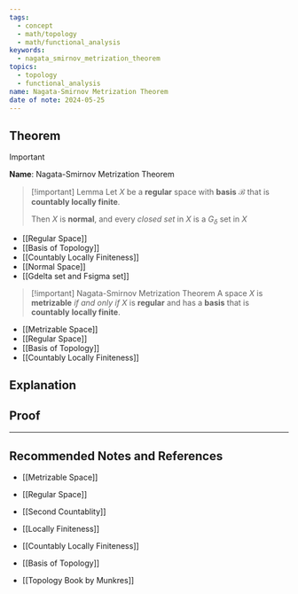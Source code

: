 ```yaml
---
tags:
  - concept
  - math/topology
  - math/functional_analysis
keywords:
  - nagata_smirnov_metrization_theorem
topics:
  - topology
  - functional_analysis
name: Nagata-Smirnov Metrization Theorem
date of note: 2024-05-25
---
```


## Theorem

>[!important]
>**Name**: Nagata-Smirnov Metrization Theorem

>[!important] Lemma
>Let $X$ be a **regular** space with **basis** $\mathscr{B}$ that is **countably locally finite**.
>
>Then $X$ is **normal**, and every *closed set* in $X$ is a $G_{\delta}$ set in $X$ 

- [[Regular Space]]
- [[Basis of Topology]]
- [[Countably Locally Finiteness]]
- [[Normal Space]]
- [[Gdelta set and Fsigma set]]


>[!important] Nagata-Smirnov Metrization Theorem
>A space $X$ is **metrizable** *if and only if* $X$ is **regular** and has a **basis** that is **countably** **locally finite**.

- [[Metrizable Space]]
- [[Regular Space]]
- [[Basis of Topology]]
- [[Countably Locally Finiteness]]


## Explanation


## Proof






-----------
##  Recommended Notes and References

- [[Metrizable Space]]
- [[Regular Space]]
- [[Second Countablity]]
- [[Locally Finiteness]]
- [[Countably Locally Finiteness]]

- [[Basis of Topology]]

- [[Topology Book by Munkres]]